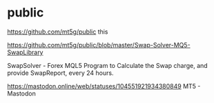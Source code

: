 # public
https://github.com/mt5g/public
this 

https://github.com/mt5g/public/blob/master/Swap-Solver-MQ5-SwapLibrary

SwapSolver - Forex MQL5 Program to Calculate the Swap charge, and provide SwapReport, every 24 hours. 

https://mastodon.online/web/statuses/104551921934380849
MT5 - Mastodon




